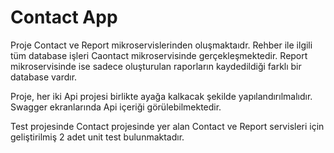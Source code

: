 # Contact App

Proje Contact ve Report mikroservislerinden oluşmaktaıdr. Rehber ile ilgili tüm database işleri Caontact mikroservisinde gerçekleşmektedir. Report mikroservisinde ise sadece oluşturulan raporların kaydedildiği farklı bir database vardır.

Proje, her iki Api projesi birlikte ayağa kalkacak şekilde yapılandırılmalıdır. Swagger ekranlarında Api içeriği görülebilmektedir.

Test projesinde Contact projesinde yer alan Contact ve Report servisleri için geliştirilmiş 2 adet unit test bulunmaktadır. 

##


